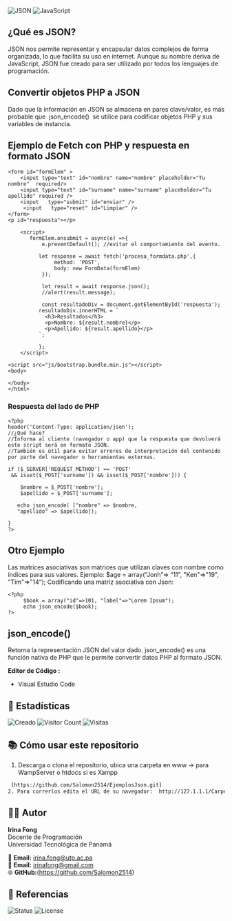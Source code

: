 ![JSON](https://img.shields.io/badge/JSON-000000?style=for-the-badge&logo=json&logoColor=white)
![JavaScript](https://img.shields.io/badge/JavaScript-F7DF1E?style=for-the-badge&logo=javascript&logoColor=black)
## ¿Qué es JSON?

JSON nos permite representar y encapsular datos complejos de forma organizada, lo que facilita su uso en internet. 
Aunque su nombre deriva de JavaScript, JSON fue creado para ser utilizado por todos los lenguajes de programación. 

## Convertir objetos PHP a JSON
Dado que la información en JSON se almacena en pares clave/valor, es más probable que  json_encode()  se utilice para
codificar objetos PHP y sus variables de instancia. 

## Ejemplo de Fetch con PHP y respuesta en formato JSON
``` en Fetch
<form id="formElem" >
    <input type="text" id="nombre" name="nombre" placeholder="Tu nombre"  required/>
    <input type="text" id="surname" name="surname" placeholder="Tu apellido" required />
    <input   type="submit" id="enviar" />
     <input   type="reset" id="Limpiar" />
</form> 
<p id="respuesta"></p>

    <script>
       formElem.onsubmit = async(e) =>{
           e.preventDefault(); //evitar el comportamiento del evento.
           
          let response = await fetch('procesa_formdata.php',{
               method: 'POST',
               body: new FormData(formElem)
           });
           
           let result = await response.json();
           //alert(result.message);

           const resultadoDiv = document.getElementById('respuesta');
          resultadoDiv.innerHTML = `
            <h3>Resultados</h3>
            <p>Nombre: ${result.nombre}</p>
            <p>Apellido: ${result.apellido}</p>
          `;
   
          };
    </script>

<script src="js/bootstrap.bundle.min.js"></script>
<body>
    
</body>
</html>
```
### Respuesta del lado de PHP

``` en PHP
<?php
header('Content-Type: application/json');
//¿Qué hace?
//Informa al cliente (navegador o app) que la respuesta que devolverá este script será en formato JSON.
//También es útil para evitar errores de interpretación del contenido por parte del navegador o herramientas externas.

if ($_SERVER['REQUEST_METHOD'] == 'POST'
 && isset($_POST['surname']) && isset($_POST['nombre'])) {
  
    $nombre = $_POST['nombre'];
    $apellido = $_POST['surname'];

   echo json_encode( ["nombre" => $nombre,
   "apellido" => $apellido]);
 
}
?>
```

## Otro Ejemplo
Las matrices asociativas son matrices que utilizan claves con nombre como índices para sus valores.
Ejemplo: $age = array(“Jonh”=> “11”, "Ken"=>"19", "Tim"=>"14“);
Codificando una matriz asociativa con Json:
``` en PHP
<?php 
     $book = array("id"=>101, "label"=>"Lorem Ipsum"); 
     echo json_encode($book); 
?>
```


## json_encode() 
Retorna la representación JSON del valor dado.
json_encode() es una función nativa de PHP que le permite convertir datos PHP al formato JSON.

**Editor de Código :** 
- Visual Estudio Code

## 🔢 Estadísticas

 ![Creado](https://img.shields.io/badge/Creado-30--10--2025-blue)
![Visitor Count](https://badgen.net/github/watchers/Salomon2514/EjemplosJson)
![Visitas](https://visitor-badge.laobi.icu/badge?page_id=Salomon2514.EjemplosJson)

## 📚 Cómo usar este repositorio

1. Descarga o clona el repositorio, ubica una carpeta en www -> para WampServer o htdocs  si es Xampp
  ```bash
   [https://github.com/Salomon2514/EjemplosJson.git]
2. Para correrlos edita el URL de su navegador:  http://127.1.1.1/Carpeta/ o  http://localhost/Carpeta/
```

## 👨‍🏫 Autor

**Irina Fong**  
Docente de Programación  
Universidad Tecnológica de Panamá  

📧 **Email:** irina.fong@utp.ac.pa  
📧 **Email:** irinafong@gmail.com<br>
🌐 **GitHub:**(https://github.com/Salomon2514)  


## 📖 Referencias
![Status](https://img.shields.io/badge/Estado-Finalizado-success)
![License](https://img.shields.io/badge/License-MIT-blue.svg)





